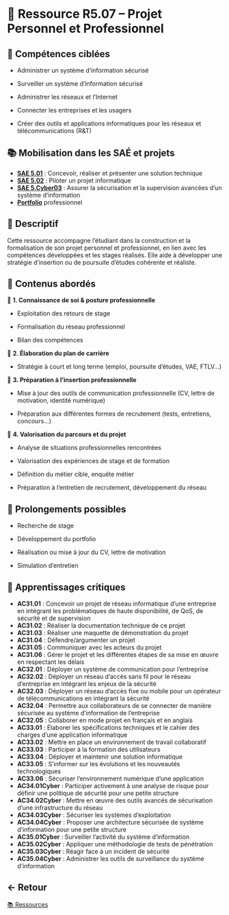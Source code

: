 # 📘 Ressource R5.07 – Projet Personnel et Professionnel

## 🎯 Compétences ciblées

- Administrer un système d’information sécurisé

- Surveiller un système d’information sécurisé
  
- Administrer les réseaux et l’Internet
  
- Connecter les entreprises et les usagers
  
- Créer des outils et applications informatiques pour les réseaux et télécommunications (R&T)

## 📚 Mobilisation dans les SAÉ et projets

- **[SAE 5.01](https://github.com/ThomasRubio/Portfolio/blob/main/SAE/SAE_5.01/README.md)** : Concevoir, réaliser et présenter une solution technique
- **[SAE 5.02](https://github.com/ThomasRubio/Portfolio/blob/main/SAE/SAE_5.02/README.md)** : Piloter un projet informatique
- **[SAE 5.Cyber03](https://github.com/ThomasRubio/Portfolio/blob/main/SAE/SAE_5.Cyber.03/README.md)** : Assurer la sécurisation et la supervision avancées d’un système d’information
- **[Portfolio](https://github.com/ThomasRubio/Portfolio/blob/main/README.md)** professionnel

## 📝 Descriptif

Cette ressource accompagne l’étudiant dans la construction et la formalisation de son projet personnel et professionnel, en lien avec les compétences développées et les stages réalisés.
Elle aide à développer une stratégie d’insertion ou de poursuite d’études cohérente et réaliste.

## 📖 Contenus abordés

🔹 **1. Connaissance de soi & posture professionnelle**

- Exploitation des retours de stage

- Formalisation du réseau professionnel

- Bilan des compétences

🔹 **2. Élaboration du plan de carrière**

- Stratégie à court et long terme (emploi, poursuite d’études, VAE, FTLV...)

🔹 **3. Préparation à l’insertion professionnelle**

- Mise à jour des outils de communication professionnelle (CV, lettre de motivation, identité numérique)

- Préparation aux différentes formes de recrutement (tests, entretiens, concours...)

🔹 **4. Valorisation du parcours et du projet**

- Analyse de situations professionnelles rencontrées

- Valorisation des expériences de stage et de formation

- Définition du métier cible, enquête métier

- Préparation à l’entretien de recrutement, développement du réseau

## 📌 Prolongements possibles

- Recherche de stage

- Développement du portfolio

- Réalisation ou mise à jour du CV, lettre de motivation

- Simulation d’entretien

## 🧠 Apprentissages critiques

- **AC31.01** : Concevoir un projet de réseau informatique d’une entreprise en intégrant les problématiques de haute disponibilité, de QoS, de sécurité et de supervision
- **AC31.02** : Réaliser la documentation technique de ce projet
- **AC31.03** : Réaliser une maquette de démonstration du projet
- **AC31.04** : Défendre/argumenter un projet
- **AC31.05** : Communiquer avec les acteurs du projet
- **AC31.06** : Gérer le projet et les différentes étapes de sa mise en œuvre en respectant les délais 
- **AC32.01** : Déployer un système de communication pour l’entreprise
- **AC32.02** : Déployer un réseau d’accès sans fil pour le réseau d’entreprise en intégrant les enjeux de la sécurité
- **AC32.03** : Déployer un réseau d’accès fixe ou mobile pour un opérateur de télécommunications en intégrant la sécurité
- **AC32.04** : Permettre aux collaborateurs de se connecter de manière sécurisée au système d’information de l’entreprise
- **AC32.05** : Collaborer en mode projet en français et en anglais
- **AC33.01** : Élaborer les spécifications techniques et le cahier des charges d’une application informatique
- **AC33.02** : Mettre en place un environnement de travail collaboratif
- **AC33.03** : Participer à la formation des utilisateurs
- **AC33.04** : Déployer et maintenir une solution informatique
- **AC33.05** : S’informer sur les évolutions et les nouveautés technologiques
- **AC33.06** : Sécuriser l’environnement numérique d’une application
- **AC34.01Cyber** : Participer activement à une analyse de risque pour définir une politique de sécurité pour une petite structure
- **AC34.02Cyber** : Mettre en œuvre des outils avancés de sécurisation d’une infrastructure du réseau
- **AC34.03Cyber** : Sécuriser les systèmes d’exploitation
- **AC34.04Cyber** : Proposer une architecture sécurisée de système d’information pour une petite structure
- **AC35.01Cyber** : Surveiller l’activité du système d’information
- **AC35.02Cyber** : Appliquer une méthodologie de tests de pénétration
- **AC35.03Cyber** : Réagir face à un incident de sécurité
- **AC35.04Cyber** : Administrer les outils de surveillance du système d’information

## ← Retour

[📚 Ressources](https://github.com/ThomasRubio/Portfolio/blob/main/RESSOURCES/README.md)

